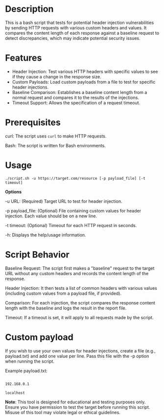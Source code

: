 # Description
This is a bash script that tests for potential header injection vulnerabilities by sending HTTP requests with various custom headers and values. It compares the content length of each response against a baseline request to detect discrepancies, which may indicate potential security issues.

# Features
- Header Injection: Test various HTTP headers with specific values to see if they cause a change in the response size.
- Custom Payloads: Load custom payloads from a file to test for specific header injections.
- Baseline Comparison: Establishes a baseline content length from a normal request and compares it to the results of the injections.
- Timeout Support: Allows the specification of a request timeout.

# Prerequisites
curl: The script uses `curl` to make HTTP requests.

Bash: The script is written for Bash environments.

# Usage
`./script.sh -u https://target.com/resource [-p payload_file] [-t timeout]`

**Options** 

-u URL: (Required) Target URL to test for header injection.

-p payload_file: (Optional) File containing custom values for header injection. Each value should be on a new line.

-t timeout: (Optional) Timeout for each HTTP request in seconds.

-h: Displays the help/usage information.

# Script Behavior
Baseline Request: The script first makes a "baseline" request to the target URL without any custom headers and records the content length of the response.

Header Injection: It then tests a list of common headers with various values (including custom values from a payload file, if provided).

Comparison: For each injection, the script compares the response content length with the baseline and logs the result in the report file.

Timeout: If a timeout is set, it will apply to all requests made by the script.

# Custom payload
If you wish to use your own values for header injections, create a file (e.g., payload.txt) and add one value per line. Pass this file with the -p option when running the script.

Example payload.txt:

````10.0.0.1

192.168.0.1

localhost
````

**Note**: This tool is designed for educational and testing purposes only. Ensure you have permission to test the target before running this script. Misuse of this tool may violate legal or ethical guidelines.
